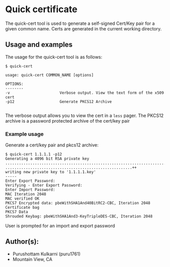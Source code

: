 # Quick certificate

The quick-cert tool is used to generate a self-signed Cert/Key pair for a given
common name. Certs are generated in the current working directory.

## Usage and examples

The usage for the quick-cert tool is as follows:
```
$ quick-cert 

usage: quick-cert COMMON_NAME [options]

OPTIONS:
--------
-v                      Verbose output. View the text form of the x509 cert
-p12                    Generate PKCS12 Archive


```

The verbose output allows you to view the cert in a ``less`` pager.
The PKCS12 archive is a password protected archive of the cert/key pair

### Example usage

Generate a cert/key pair and pkcs12 archive:

```
$ quick-cert 1.1.1.1 -p12
Generating a 4096 bit RSA private key
.....................................................................................................................................++
........................................................++
writing new private key to '1.1.1.1.key'
-----
Enter Export Password:
Verifying - Enter Export Password:
Enter Import Password:
MAC Iteration 2048
MAC verified OK
PKCS7 Encrypted data: pbeWithSHA1And40BitRC2-CBC, Iteration 2048
Certificate bag
PKCS7 Data
Shrouded Keybag: pbeWithSHA1And3-KeyTripleDES-CBC, Iteration 2048

```

User is prompted for an import and export password


## Author(s):

* Purushottam Kulkarni (puru1761)
* Mountain View, CA
